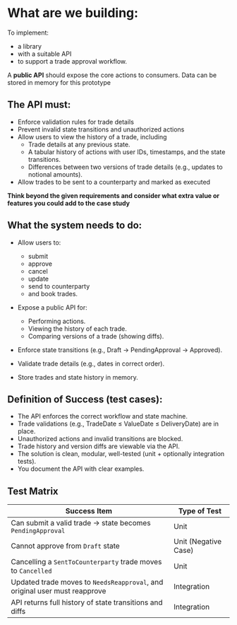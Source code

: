 # What are we building:
To implement:
 - a library 
 - with a suitable API 
 - to support a trade approval workflow.  
  
A **public API** should expose the core actions to consumers. Data can be stored in memory for this prototype

## The API must:
- Enforce validation rules for trade details
- Prevent invalid state transitions and unauthorized actions
- Allow users to view the history of a trade, including
  - Trade details at any previous state.
  - A tabular history of actions with user IDs, timestamps, and the state transitions.
  - Differences between two versions of trade details (e.g., updates to notional amounts).
- Allow trades to be sent to a counterparty and marked as executed

**Think beyond the given requirements and consider what extra value or features you could add to the case study**

## What the system needs to do:
- Allow users to:
  - submit
  - approve
  - cancel
  - update
  - send to counterparty
  - and book trades. 
- Expose a public API for:
    - Performing actions.
    - Viewing the history of each trade.
    - Comparing versions of a trade (showing diffs).

- Enforce state transitions (e.g., Draft → PendingApproval → Approved).
- Validate trade details (e.g., dates in correct order).
- Store trades and state history in memory.


## Definition of Success (test cases):
- The API enforces the correct workflow and state machine.
- Trade validations (e.g., TradeDate ≤ ValueDate ≤ DeliveryDate) are in place.
- Unauthorized actions and invalid transitions are blocked.
- Trade history and version diffs are viewable via the API.
- The solution is clean, modular, well-tested (unit + optionally integration tests).
- You document the API with clear examples.

## Test Matrix

| Success Item                                                                 | Type of Test        |
|------------------------------------------------------------------------------|----------------------|
| Can submit a valid trade → state becomes `PendingApproval`                  | Unit                |
| Cannot approve from `Draft` state                                            | Unit (Negative Case)|
| Cancelling a `SentToCounterparty` trade moves to `Cancelled`                | Unit                |
| Updated trade moves to `NeedsReapproval`, and original user must reapprove  | Integration         |
| API returns full history of state transitions and diffs                     | Integration         |
